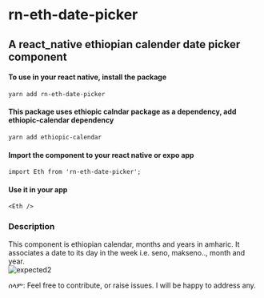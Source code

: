 # rn-eth-date-picker
## A react_native ethiopian calender date picker component
#### To use in your react native, install the package 
    yarn add rn-eth-date-picker  
#### This package uses ethiopic calndar package as a dependency, add ethiopic-calendar dependency  
    yarn add ethiopic-calendar  
#### Import the component to your react native or expo app  
    import Eth from 'rn-eth-date-picker';  
#### Use it in your app  
    <Eth />  
  
  ### Description  
This component is ethiopian calendar, months and years in amharic. It associates a date to its day in the week i.e. seno, makseno.., month and year.  
![expected2](https://user-images.githubusercontent.com/70090831/183263559-b2ebb4cc-5bc1-49fd-b2ef-8e5664c7b3d1.gif)

ሰላም: Feel free to contribute, or raise issues. I will be happy to address any.
